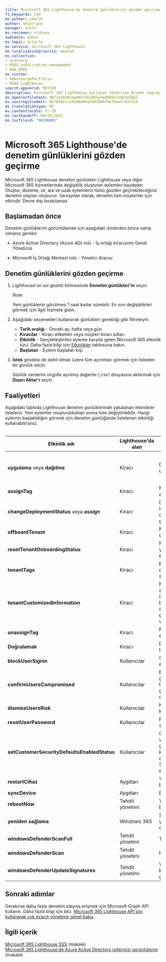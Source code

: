 ```yaml
---
title: Microsoft 365 Lighthouse'de denetim günlüklerini gözden geçirme
f1.keywords: CSH
ms.author: sharik
author: SKjerland
manager: scotv
ms-reviewer: vivkuma
audience: Admin
ms.topic: article
ms.service: microsoft-365-lighthouse
ms.localizationpriority: medium
ms.collection:
- scotvorg
- M365-subscription-management
- Adm_O365
ms.custom:
- AdminSurgePortfolio
- M365-Lighthouse
search.appverid: MET150
description: Microsoft 365 Lighthouse kullanan Yönetilen Hizmet Sağlayıcıları (MSP) için denetim günlüklerini gözden geçirmeyi öğrenin.
ms.openlocfilehash: 0bf1a5b30cba065756c885efe8408a718d1858a2
ms.sourcegitcommit: 0b7070ec119e00e0dafe030bbfbef0ae5c9afa19
ms.translationtype: MT
ms.contentlocale: tr-TR
ms.lasthandoff: 09/29/2022
ms.locfileid: "68196061"
---
```

# <a name="review-audit-logs-in-microsoft-365-lighthouse"></a>Microsoft 365 Lighthouse'de denetim günlüklerini gözden geçirme

Microsoft 365 Lighthouse denetim günlükleri Lighthouse veya diğer Microsoft 365 hizmetlerinde değişiklik oluşturan eylemleri kaydeder. Oluştur, düzenle, sil, ata ve uzak eylemlerin tümü gözden geçirebileceğiniz denetim olayları oluşturur. Varsayılan olarak, denetim tüm müşteriler için etkindir. Devre dışı bırakılamaz.

## <a name="before-you-begin"></a>Başlamadan önce

Denetim günlüklerini görüntülemek için aşağıdaki izinlerden birine sahip olmanız gerekir:

- Azure Active Directory (Azure AD) rolü - İş ortağı kiracısının Genel Yöneticisi

- Microsoft İş Ortağı Merkezi rolü - Yönetici Aracısı

## <a name="review-audit-logs"></a>Denetim günlüklerini gözden geçirme

1. Lighthouse'un sol gezinti bölmesinde **Denetim günlükleri'ni** seçin.

    > [!NOTE]
    > Yeni günlüklerin görülmesi 1 saat kadar sürebilir. En son değişiklikleri görmek için ilgili hizmete gidin.

2. Aşağıdaki seçenekleri kullanarak günlükleri gerektiği gibi filtreleyin:

    - **Tarih aralığı** - Önceki ay, hafta veya gün.
    - **Kiracılar** - Kiracı etiketleri veya müşteri kiracı adları.
    - **Etkinlik** - Gerçekleştirilen eyleme karşılık gelen Microsoft 365 etkinlik türü. Daha fazla bilgi için [Etkinlikler](#activities) tablosuna bakın.
    - **Başlatan** - Eylemi başlatan kişi.

3. **İstek** gövdesi de dahil olmak üzere tüm ayrıntıları görmek için listeden bir günlük seçin.

    Günlük verilerini virgülle ayrılmış değerler (.csv) dosyasına aktarmak için **Dışarı Aktar'ı** seçin.

## <a name="activities"></a>Faaliyetleri

Aşağıdaki tabloda Lighthouse denetim günlüklerinde yakalanan etkinlikler listelenir. Yeni eylemler oluşturulduktan sonra liste değiştirilebilir. Hangi eylemin başlatıldığını görmek için denetim günlüğünde listelenen etkinliği kullanabilirsiniz.<br><br>

| Etkinlik adı | Lighthouse'da alan | Eylem başlatıldı | Hizmet etkilendi |
|--|--|--|--|
| **uygulama** veya **dağıtma** | Kiracı | Dağıtım planı uygulama | Azure AD, Microsoft Endpoint Manager (MEM) |
| **assignTag** | Kiracı | Müşteriden etiket uygulama | Lighthouse |
| **changeDeploymentStatus** veya **assign** | Kiracı | Dağıtım planı için eylem planı durumunu güncelleştirme | Lighthouse |
| **offboardTenant** | Kiracı | Müşteriyi devre dışı bırakma | Lighthouse |
| **resetTenantOnboardingStatus** | Kiracı | Müşteriyi yeniden etkinleştirme | Lighthouse |
| **tenantTags** | Kiracı | Etiket oluşturma veya silme | Lighthouse |
| **tenantCustomizedInformation** | Kiracı | Müşteri web sitesi veya iletişim bilgilerini oluşturma, güncelleştirme veya silme | Lighthouse |
| **unassignTag** | Kiracı | Müşteriden etiket kaldırma | Lighthouse |
| **Doğrulamak** | Kiracı | Dağıtım planını test edin | Azure AD |
| **blockUserSignin** | Kullanıcılar | Oturum açmayı engelle | Azure AD |
| **confirmUsersCompromised** | Kullanıcılar | Bir kullanıcının gizliliğinin tehlikeye girdiğini onaylama | Azure AD |
| **dismissUsersRisk** | Kullanıcılar | Kullanıcı riskini kapatma | Azure AD |
| **resetUserPassword** | Kullanıcılar | Parolayı sıfırlayın | Azure AD |
| **setCustomerSecurityDefaultsEnabledStatus** | Kullanıcılar | Güvenlik varsayılanlarıyla çok faktörlü kimlik doğrulamasını (MFA) etkinleştirme | Azure AD |
| **restartCihaz** | Aygıtları | Yeniden başlatma | Mem |
| **syncDevice** | Aygıtları | Eşitleme | Mem |
| **rebootNow** | Tehdit yönetimi | Yeni -den başlatma | Mem |
| **yeniden sağlama** | Windows 365 | Sağlamayı yeniden deneyin | Windows 365 |
| **windowsDefenderScanFull** | Tehdit yönetimi | Tam tarama | Mem |
| **windowsDefenderScan** | Tehdit yönetimi | Hızlı tarama | Mem |
| **windowsDefenderUpdateSignatures** | Tehdit yönetimi | Virüsten korumayı güncelleştirme | Mem |

## <a name="next-steps"></a>Sonraki adımlar

Gerekirse daha fazla denetim olayına erişmek için Microsoft Graph API kullanın. Daha fazla bilgi için bkz. [Microsoft 365 Lighthouse API'sini kullanarak çok kiracılı yönetime genel bakış](/graph/managedtenants-concept-overview).

## <a name="related-content"></a>İlgili içerik

[Microsoft 365 Lighthouse SSS](m365-lighthouse-faq.yml) (makale)\
[Microsoft 365 Lighthouse'de Azure Active Directory rollerinizi görüntüleme](m365-lighthouse-view-your-roles.md) (makale)